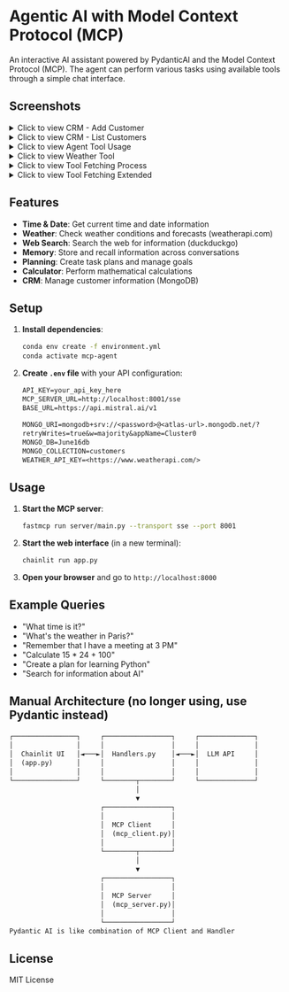 
# Agentic AI with Model Context Protocol (MCP)

An interactive AI assistant powered by PydanticAI and the Model Context Protocol (MCP). The agent can perform various tasks using available tools through a simple chat interface.

## Screenshots

<details>
<summary>Click to view CRM - Add Customer</summary>
<img src="./public/tool_add_customer.png" alt="CRM tool adding customer">
</details>

<details>
<summary>Click to view CRM - List Customers</summary>
<img src="./public/tool_list_customer.png" alt="CRM tool listing customers">
</details>

<details>
<summary>Click to view Agent Tool Usage</summary>
<img src="./public/tool_show.png" alt="Agent using tool, showing which tools were used and arguments, plus MCP response">
<em>*Agent using tool, it also shows which tools did it use and arguments. Then you can see the response from MCP</em>
</details>

<details>
<summary>Click to view Weather Tool</summary>
<img src="./public/tool_weather.png" alt="Weather tool demonstration">
</details>

<details>
<summary>Click to view Tool Fetching Process</summary>
<img src="./public/tool_fetching.png" alt="Tool fetching process demonstration">
</details>

<details>
<summary>Click to view Tool Fetching Extended</summary>
<img src="./public/tool_fetching2.png" alt="Extended tool fetching demonstration">
</details>

## Features

- **Time & Date**: Get current time and date information
- **Weather**: Check weather conditions and forecasts (weatherapi.com)
- **Web Search**: Search the web for information (duckduckgo)
- **Memory**: Store and recall information across conversations
- **Planning**: Create task plans and manage goals
- **Calculator**: Perform mathematical calculations
- **CRM**: Manage customer information (MongoDB)

## Setup

1. **Install dependencies**:

   ```bash
   conda env create -f environment.yml
   conda activate mcp-agent
   ```

2. **Create `.env` file** with your API configuration:

    ```env
    API_KEY=your_api_key_here
    MCP_SERVER_URL=http://localhost:8001/sse
    BASE_URL=https://api.mistral.ai/v1
    ```

    ```env
    MONGO_URI=mongodb+srv://<password>@<atlas-url>.mongodb.net/?retryWrites=true&w=majority&appName=Cluster0
    MONGO_DB=June16db
    MONGO_COLLECTION=customers
    WEATHER_API_KEY=<https://www.weatherapi.com/>
    ```

## Usage

1. **Start the MCP server**:

   ```bash
   fastmcp run server/main.py --transport sse --port 8001
   ```

2. **Start the web interface** (in a new terminal):

   ```bash
   chainlit run app.py
   ```

3. **Open your browser** and go to `http://localhost:8000`

## Example Queries

- "What time is it?"
- "What's the weather in Paris?"
- "Remember that I have a meeting at 3 PM"
- "Calculate 15 * 24 + 100"
- "Create a plan for learning Python"
- "Search for information about AI"

## Manual Architecture (no longer using, use Pydantic instead)

```plaintext
┌────────────────┐     ┌─────────────────┐     ┌──────────────┐
│                │     │                 │     │              │
│  Chainlit UI   │◄───►│  Handlers.py    │◄───►│  LLM API     │
│  (app.py)      │     │                 │     │              │
│                │     │                 │     │              │
└────────────────┘     └────────┬────────┘     └──────────────┘
                                │
                                ▼
                       ┌─────────────────┐
                       │                 │
                       │  MCP Client     │
                       │  (mcp_client.py)│
                       │                 │
                       └────────┬────────┘
                                │
                                ▼
                       ┌─────────────────┐
                       │                 │
                       │  MCP Server     │
                       │  (mcp_server.py)│
                       │                 │
                       └─────────────────┘
Pydantic AI is like combination of MCP Client and Handler
```

## License

MIT License
